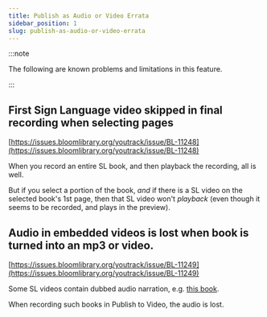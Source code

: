 ```yaml
---
title: Publish as Audio or Video Errata
sidebar_position: 1
slug: publish-as-audio-or-video-errata
---
```




:::note

The following are known problems and limitations in this feature.

:::


## **First Sign Language video skipped in final recording when selecting pages**

[https://issues.bloomlibrary.org/youtrack/issue/BL-11248](https://issues.bloomlibrary.org/youtrack/issue/BL-11248)

When you record an entire SL book, and then playback the recording, all is well.

But if you select a portion of the book, _and_ if there is a SL video on the selected book's 1st page, then that SL video won't _playback_ (even though it seems to be recorded, and plays in the preview).

## Audio in embedded videos is lost when book is turned into an mp3 or video.

[https://issues.bloomlibrary.org/youtrack/issue/BL-11249](https://issues.bloomlibrary.org/youtrack/issue/BL-11249)

Some SL videos contain dubbed audio narration, e.g. [this book](https://bloomlibrary.org/sign-language/book/XkmlHhNZ7T).

When recording such books in Publish to Video, the audio is lost.
